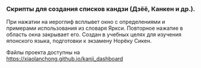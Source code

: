 
### Скрипты для создания списков кандзи (Дзёё, Канкен и др.).

При нажатии на иероглиф всплывет окно с определениями и примерами использования из словаря Яркси. Повторное нажатие в область окна закрывает его. Создан в учебных целях для изучения японского языка, подготовки к экзамену Норёку Сикен.

Файлы проекта доступны на https://xiaolanchong.github.io/kanji_dashboard
